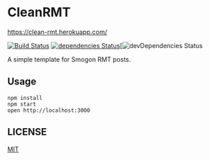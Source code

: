 # CleanRMT 
https://clean-rmt.herokuapp.com/

[![Build Status](https://travis-ci.org/TheFenderStory/CleanRMT.svg?branch=master)](https://travis-ci.org/TheFenderStory/CleanRMT)
[![dependencies Status](https://david-dm.org/thefenderstory/CleanRMT/status.svg)](https://david-dm.org/thefenderstory/CleanRMT)[![![devDependencies Status](https://david-dm.org/thefenderstory/CleanRMT/dev-status.svg)](https://david-dm.org/thefenderstory/CleanRMT?type=dev)

A simple template for Smogon RMT posts.

## Usage

```
npm install
npm start
open http://localhost:3000
```

## LICENSE

[MIT](LICENSE)
